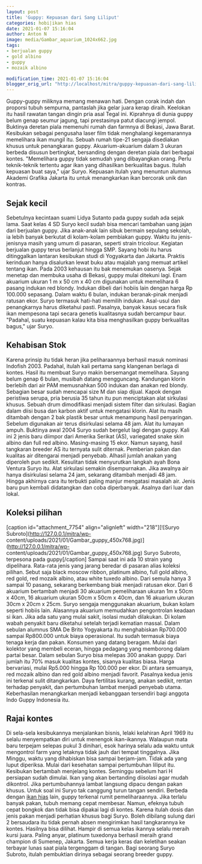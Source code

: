 ```yaml
---
layout: post
title: 'Guppy: Kepuasan dari Sang Liliput'
categories: hobi|ikan hias
date: 2021-01-07 15:16:04
author: Anton N
image: media/Gambar_aquarium_1024x662.jpg
tags:
- berjualan guppy
- gold albino
- guppy
- mozaik albino

modification_time: 2021-01-07 15:16:04
blogger_orig_url: "http://localhost/mitra/guppy-kepuasan-dari-sang-liliput.html"
---
```


Guppy-guppy miliknya memang menawan hati. Dengan corak indah dan proporsi
tubuh sempurna, pantaslah jika gelar juara kerap diraih. Keelokan itu hasil
rawatan tangan dingin pria asal Tegal ini. Kiprahnya di dunia guppy belum
genap seumur jagung, tapi prestasinya patut diacungi jempol. Buktinya deretan
piala memenuhi rumah dan farmnya di Bekasi, Jawa Barat. Kesibukan sebagai
pengusaha laser film tidak menghalangi kegemarannya memelihara ikan mungil
itu. Sebuah rumah tipe-21 sengaja disediakan khusus untuk penangkaran guppy.
Akuarium-akuarium dalam 3 ukuran berbeda disusun bertingkat, bersanding dengan
deretan piala dari berbagai kontes. "Memelihara guppy tidak semudah yang
dibayangkan orang. Perlu teknik-teknik tertentu agar ikan yang dihasilkan
berkualitas bagus. Itulah kepuasan buat saya," ujar Suryo. Kepuasan itulah
yang menuntun alumnus Akademi Grafika Jakarta itu untuk menangkarkan ikan
bercorak unik dan kontras.

## Sejak kecil

Sebetulnya kecintaan suami Lidya Sutanto pada guppy sudah ada sejak lama. Saat
kelas 4 SD Suryo kecil sudah bisa mencari tambahan uang jajan dari berjualan
guppy. Jika anak-anak lain sibuk bermain sepulang sekolah, ia lebih banyak
berkutat di kolam-kolam pembiakan guppy. Waktu itu jenis-jenisnya masih yang
umum di pasaran, seperti strain tricolour. Kegiatan berjualan guppy terus
berlanjut hingga SMP. Sayang hobi itu harus ditinggalkan lantaran kesibukan
studi di Yogyakarta dan Jakarta. Praktis kerinduan hanya disalurkan lewat buku
atau majalah yang memuat artikel tentang ikan. Pada 2003 kehausan itu bak
menemukan oasenya. Sejak menetap dan membuka usaha di Bekasi, guppy mulai
ditekuni lagi. Enam akuarium ukuran 1 m x 50 cm x 40 cm digunakan untuk
memelihara 6 pasang indukan red blondy. Indukan dibeli dari hobiis lain dengan
harga Rp 100.000 sepasang. Dalam waktu 6 bulan, indukan beranak-pinak menjadi
ratusan ekor. Suryo termasuk hati-hati memilih indukan. Asal-usul dan
penangkarnya harus diketahui pasti. Pasalnya, banyak kasus secara fisik ikan
mempesona tapi secara genetis kualitasnya sudah bercampur baur. "Padahal,
suatu kepuasan kalau kita bisa menghasilkan guppy berkualitas bagus," ujar
Suryo.

## Kehabisan Stok

Karena prinsip itu tidak heran jika peliharaannya berhasil masuk nominasi
Indofish 2003. Padahal, itulah kali pertama sang klangenan berlaga di kontes.
Hasil itu membuat Suryo makin bersemangat memelihara. Sayang belum genap 6
bulan, musibah datang mengguncang. Kandungan klorin berlebih dari air PAM
memusnahkan 500 indukan dan anakan red blondy. Sebagian besar sudah mencapai
size M dan siap dijual. Kapok dengan peristiwa serupa, pria berusia 35 tahun
itu pun menciptakan alat sirkulasi khusus. Sebuah drum dimodifikasi menjadi
sistem filter dan sirkulasi. Bagian dalam diisi busa dan karbon aktif untuk
mengatasi klorin. Alat itu masih ditambah dengan 2 bak plastik besar untuk
menampung hasil penyaringan. Sebelum digunakan air terus disirkulasi selama 48
jam. Alat itu lumayan ampuh. Buktinya awal 2004 Suryo sudah bergelut lagi
dengan guppy. Kali ini 2 jenis baru diimpor dari Amerika Serikat (AS),
variegated snake skin albino dan full red albino. Masing-masing 15 ekor. Namun
sayang, hasil tangkaran breeder AS itu ternyata sulit diternak. Pemberian
pakan dan kualitas air ditengarai menjadi penyebab. Alhasil jumlah anakan yang
diperoleh pun sedikit. Kesulitan tidak menyurutkan langkah ayah Bona Ventura
Suryo itu. Alat sirkulasi semakin disempurnakan. Jika awalnya air hanya
disirkulasi selama 24 jam, sekarang ditambah menjadi 48 jam. Hingga akhirnya
cara itu terbukti paling manjur mengatasi masalah air. Jenis baru pun kembali
didatangkan dan coba diperbanyak. Asalnya dari luar dan lokal.

## Koleksi pilihan

[caption id="attachment_7754" align="alignleft" width="218"][![Suryo
Subroto](http://127.0.0.1/mitra/wp-
content/uploads/2021/01/Gambar_guppy_450x768.jpg)](http://127.0.0.1/mitra/wp-
content/uploads/2021/01/Gambar_guppy_450x768.jpg) Suryo Subroto, terpesona
pada guppy[/caption] Sampai saat ini ada 10 strain yang dipelihara. Rata-rata
jenis yang jarang beredar di pasaran alias koleksi pilihan. Sebut saja black
moscow ribbon, platinum albino, full gold albino, red gold, red mozaik albino,
atau white tuxedo albino. Dari semula hanya 3 sampai 10 pasang, sekarang
berkembang biak menjadi ratusan ekor. Dari 6 akuarium bertambah menjadi 30
akuarium pemeliharaan ukuran 1m x 50cm x 40cm, 16 akuarium ukuran 50cm x 50cm
x 40cm, dan 16 akuarium ukuran 30cm x 20cm x 25cm. Suryo sengaja menggunakan
akuarium, bukan kolam seperti hobiis lain. Alasannya akuarium memudahkan
pengontrolan keadaan si ikan. Jika ada satu yang mulai sakit, isolasi mudah
dilakukan. Di kolam wabah penyakit baru diketahui setelah terjadi kematian
massal. Dalam sebulan alumnus SMA De Brito Yogyakarta itu menghabiskan
Rp700.000 sampai Rp800.000 untuk biaya operasional. Itu sudah termasuk biaya
tenaga kerja dan pakan. Konsumen yang datang beragam. Mulai dari kolektor yang
membeli eceran, hingga pedagang yang memborong dalam partai besar. Dalam
sebulan Suryo bisa melepas 300 anakan guppy. Dari jumlah itu 70% masuk
kualitas kontes, sisanya kualitas biasa. Harga bervariasi, mulai Rp5.000
hingga Rp 100.000 per ekor. Di antara semuanya, red mozaik albino dan red gold
albino menjadi favorit. Pasalnya kedua jenis ini terkenal sulit ditangkarkan.
Daya fertilitas kurang, anakan sedikit, rentan terhadap penyakit, dan
pertumbuhan lambat menjadi penyebab utama. Keberhasilan menangkarkan menjadi
kebanggaan tersendiri bagi anggota Indo Guppy Indonesia itu.

## Rajai kontes

Di sela-sela kesibukannya menjalankan bisnis, lelaki kelahiran April 1969 itu
selalu menyempatkan diri untuk menengok ikan-ikannya. Walaupun mata baru
terpejam selepas pukul 3 dinihari, esok harinya selalu ada waktu untuk
mengontrol farm yang letaknya tidak jauh dari tempat tinggalnya. Jika Minggu,
waktu yang dihabiskan bisa sampai berjam-jam. Tidak ada yang luput diperiksa.
Mulai dari kesehatan sampai pertumbuhan liliput itu. Kesibukan bertambah
menjelang kontes. Seminggu sebelum hari H persiapan sudah dimulai. Ikan yang
akan bertanding diisolasi agar mudah dikontrol. Jika pertumbuhannya lambat
langsung dipacu dengan pakan khusus. Untuk soal ini Suryo tak canggung turun
tangan sendiri. Berbeda dengan [ikan hias](http://127.0.0.1/mitra/ikan-hias
"ikan hias") lain, guppy terkenal rumit pemeliharaannya. Jika terlalu banyak
pakan, tubuh memang cepat membesar. Namun, efeknya tubuh cepat bongkok dan
tidak bisa dipakai lagi di kontes. Karena itulah dosis dan jenis pakan menjadi
perhatian khusus bagi Suryo. Boleh dibilang sulung dari 2 bersaudara itu tidak
pernah absen mengirimkan hasil tangkarannya ke kontes. Hasilnya bisa dilihat.
Hampir di semua kelas ikannya selalu meraih kursi juara. Paling anyar,
platinum tuxedonya berhasil meraih grand champion di Sumenep, Jakarta. Semua
kerja keras dan keletihan seakan terbayar lunas saat piala tergenggam di
tangan. Bagi seorang Suryo Subroto, itulah pembuktian dirinya sebagai seorang
breeder guppy.



